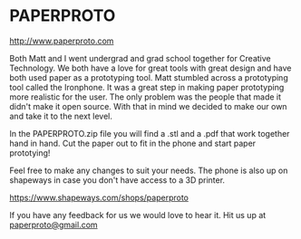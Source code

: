 PAPERPROTO
==============
http://www.paperproto.com

Both Matt and I went undergrad and grad school together for Creative Technology. We both have a love for great tools with great design and have both used paper as a prototyping tool.
Matt stumbled across a prototyping tool called the Ironphone. It was a great step in making paper prototyping more realistic for the user. The only problem was the people that made it didn't make it open source. With that in mind we decided to make our own and take it to the next level.

In the PAPERPROTO.zip file you will find a .stl and a .pdf that work together hand in hand. Cut the paper out to fit in the phone and start paper prototying!

Feel free to make any changes to suit your needs. The phone is also up on shapeways in case you don't have access to a 3D printer.

https://www.shapeways.com/shops/paperproto

If you have any feedback for us we would love to hear it. Hit us up at paperproto@gmail.com
